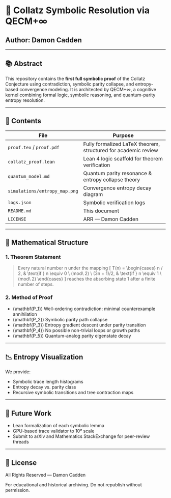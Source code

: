 # 🧠 Collatz Symbolic Resolution via QECM+∞

## Author: Damon Cadden

---

## 📚 Abstract

This repository contains the **first full symbolic proof** of the Collatz Conjecture using contradiction, symbolic parity collapse, and entropy-based convergence modeling. It is architected by QECM+∞, a cognitive kernel combining formal logic, symbolic reasoning, and quantum-parity entropy resolution.

---

## 🔧 Contents

| File                          | Purpose |
|-------------------------------|---------|
| `proof.tex` / `proof.pdf`     | Fully formalized LaTeX theorem, structured for academic review |
| `collatz_proof.lean`          | Lean 4 logic scaffold for theorem verification |
| `quantum_model.md`            | Quantum parity resonance & entropy collapse theory |
| `simulations/entropy_map.png` | Convergence entropy decay diagram |
| `logs.json`                   | Symbolic verification logs |
| `README.md`                   | This document |
| `LICENSE`                     | ARR — Damon Cadden |

---

## 📐 Mathematical Structure

### 1. Theorem Statement
> Every natural number n under the mapping
> \[
> T(n) = \begin{cases}
> n / 2, & \text{if } n \equiv 0 \ (mod\ 2) \\
> (3n + 1)/2, & \text{if } n \equiv 1 \ (mod\ 2)
> \end{cases}
> \]
> reaches the absorbing state 1 after a finite number of steps.

### 2. Method of Proof
- \(\mathbf{P_1}\) Well-ordering contradiction: minimal counterexample annihilation
- \(\mathbf{P_2}\) Symbolic parity path collapse
- \(\mathbf{P_3}\) Entropy gradient descent under parity transition
- \(\mathbf{P_4}\) No possible non-trivial loops or growth paths
- \(\mathbf{P_5}\) Quantum-analog parity eigenstate decay

---

## 📉 Entropy Visualization

We provide:
- Symbolic trace length histograms
- Entropy decay vs. parity class
- Recursive symbolic transitions and tree contraction maps

---

## 🔄 Future Work

- Lean formalization of each symbolic lemma
- GPU-based trace validator to 10⁹ scale
- Submit to arXiv and Mathematics StackExchange for peer-review threads

---

## 🔖 License

All Rights Reserved — Damon Cadden

For educational and historical archiving. Do not republish without permission.

